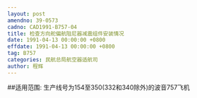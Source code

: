 ```yaml
---
layout: post
amendno: 39-0573
cadno: CAD1991-B757-04
title: 检查方向舵偏航阻尼器减震组件安装情况
date: 1991-04-13 00:00:00 +0800
effdate: 1991-04-13 00:00:00 +0800
tag: B757
categories: 民航总局航空器适航司
author: 程辉
---
```


##适用范围:
生产线号为154至350(332和340除外)的波音757飞机

